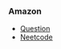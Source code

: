 ### Amazon
* [Question](https://leetcode.com/problems/reverse-bits)
* [Neetcode](https://www.youtube.com/watch?v=UcoN6UjAI64)